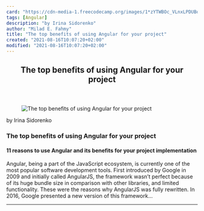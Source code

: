 ```yaml
---
card: "https://cdn-media-1.freecodecamp.org/images/1*zYTWBOc_VLnxLPDUBovoHw.jpeg"
tags: [Angular]
description: "by Irina Sidorenko"
author: "Milad E. Fahmy"
title: "The top benefits of using Angular for your project"
created: "2021-08-16T10:07:20+02:00"
modified: "2021-08-16T10:07:20+02:00"
---
```

<div class="site-wrapper">
<main id="site-main" class="site-main outer">
<div class="inner">
<article class="post-full post tag-angular tag-development tag-tech tag-programming tag-web-development ">
<header class="post-full-header">
<h1 class="post-full-title">The top benefits of using Angular for your project</h1>
</header>
<figure class="post-full-image">
<picture>
<source media="(max-width: 700px)" sizes="1px" srcset="data:image/gif;base64,R0lGODlhAQABAIAAAAAAAP///yH5BAEAAAAALAAAAAABAAEAAAIBRAA7 1w">
<source media="(min-width: 701px)" sizes="(max-width: 800px) 400px,
(max-width: 1170px) 700px,
1400px" srcset="https://cdn-media-1.freecodecamp.org/images/1*zYTWBOc_VLnxLPDUBovoHw.jpeg 300w,
https://cdn-media-1.freecodecamp.org/images/1*zYTWBOc_VLnxLPDUBovoHw.jpeg 600w,
https://cdn-media-1.freecodecamp.org/images/1*zYTWBOc_VLnxLPDUBovoHw.jpeg 1000w,
https://cdn-media-1.freecodecamp.org/images/1*zYTWBOc_VLnxLPDUBovoHw.jpeg 2000w">
<img onerror="this.style.display='none'" src="https://cdn-media-1.freecodecamp.org/images/1*zYTWBOc_VLnxLPDUBovoHw.jpeg" alt="The top benefits of using Angular for your project">
</picture>
</figure>
<section class="post-full-content">
<div class="post-content medium-migrated-article">
<p>by Irina Sidorenko</p><h1 id="the-top-benefits-of-using-angular-for-your-project">The top benefits of using Angular for your project</h1><h4 id="11-reasons-to-use-angular-and-its-benefits-for-your-project-implementation">11 reasons to use Angular and its benefits for your project implementation</h4><p>Angular, being a part of the JavaScript ecosystem, is currently one of the most popular software development tools. First introduced by Google in 2009 and initially called AngularJS, the framework wasn’t perfect because of its huge bundle size in comparison with other libraries, and limited functionality. These were the reasons why AngularJS was fully rewritten. In 2016, Google presented a new version of this framework…</p>
</div>
<hr>
</section>
</article>
</div>
</main>
</div>
<!-- Google Tag Manager (noscript) -->
<!-- End Google Tag Manager (noscript) -->
